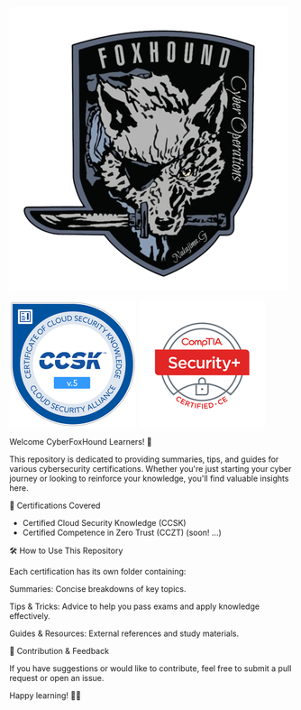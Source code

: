 ![Image1](Images/CyberFoxHound.png)

![Image1](Images/ccsk_logo.png) ![Image2](Images/Securitypluslogo.png) 

Welcome CyberFoxHound Learners! 🚀

This repository is dedicated to providing summaries, tips, and guides for various cybersecurity certifications. Whether you're just starting your cyber journey or looking to reinforce your knowledge, you'll find valuable insights here.

📜 Certifications Covered

- Certified Cloud Security Knowledge (CCSK)
- Certified Competence in Zero Trust (CCZT) (soon! ...)

🛠️ How to Use This Repository

Each certification has its own folder containing:

Summaries: Concise breakdowns of key topics.

Tips & Tricks: Advice to help you pass exams and apply knowledge effectively.

Guides & Resources: External references and study materials.

📌 Contribution & Feedback

If you have suggestions or would like to contribute, feel free to submit a pull request or open an issue.

Happy learning! 🦊🔐

